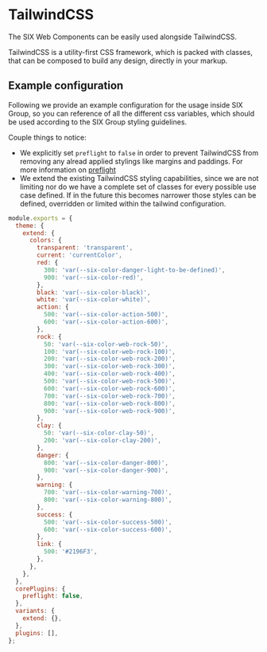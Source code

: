 # TailwindCSS

The SIX Web Components can be easily used alongside TailwindCSS.

TailwindCSS is a utility-first CSS framework, which is packed with classes, that can be composed to
build any design, directly in your markup.

## Example configuration

Following we provide an example configuration for the usage inside SIX Group, so you can reference
of all the different css variables, which should be used according to the SIX Group styling
guidelines.

Couple things to notice:

- We explicitly set `preflight` to `false` in order to prevent TailwindCSS from removing any alread
  applied stylings like margins and paddings. For more information on
  [preflight](https://tailwindcss.com/docs/preflight)
- We extend the existing TailwindCSS styling capabilities, since we are not limiting nor do we have
  a complete set of classes for every possible use case defined. If in the future this becomes
  narrower those styles can be defined, overridden or limited within the tailwind configuration.

```js
module.exports = {
  theme: {
    extend: {
      colors: {
        transparent: 'transparent',
        current: 'currentColor',
        red: {
          300: 'var(--six-color-danger-light-to-be-defined)',
          900: 'var(--six-color-red)',
        },
        black: 'var(--six-color-black)',
        white: 'var(--six-color-white)',
        action: {
          500: 'var(--six-color-action-500)',
          600: 'var(--six-color-action-600)',
        },
        rock: {
          50: 'var(--six-color-web-rock-50)',
          100: 'var(--six-color-web-rock-100)',
          200: 'var(--six-color-web-rock-200)',
          300: 'var(--six-color-web-rock-300)',
          400: 'var(--six-color-web-rock-400)',
          500: 'var(--six-color-web-rock-500)',
          600: 'var(--six-color-web-rock-600)',
          700: 'var(--six-color-web-rock-700)',
          800: 'var(--six-color-web-rock-800)',
          900: 'var(--six-color-web-rock-900)',
        },
        clay: {
          50: 'var(--six-color-clay-50)',
          200: 'var(--six-color-clay-200)',
        },
        danger: {
          800: 'var(--six-color-danger-800)',
          900: 'var(--six-color-danger-900)',
        },
        warning: {
          700: 'var(--six-color-warning-700)',
          800: 'var(--six-color-warning-800)',
        },
        success: {
          500: 'var(--six-color-success-500)',
          600: 'var(--six-color-success-600)',
        },
        link: {
          500: '#2196F3',
        },
      },
    },
  },
  corePlugins: {
    preflight: false,
  },
  variants: {
    extend: {},
  },
  plugins: [],
};
```
